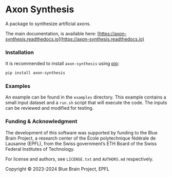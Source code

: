 # Axon Synthesis

A package to synthesize artificial axons.

The main documentation, is available here: [https://axon-synthesis.readthedocs.io](https://axon-synthesis.readthedocs.io)


### Installation

It is recommended to install ``axon-synthesis`` using [pip](https://pip.pypa.io/en/stable/):

```bash
pip install axon-synthesis
```


### Examples

An example can be found in the ``examples`` directory.
This example contains a small input dataset and a ``run.sh`` script that will execute the code.
The inputs can be reviewed and modified for testing.


### Funding & Acknowledgment

The development of this software was supported by funding to the Blue Brain Project, a research
center of the École polytechnique fédérale de Lausanne (EPFL), from the Swiss government’s ETH
Board of the Swiss Federal Institutes of Technology.

For license and authors, see `LICENSE.txt` and `AUTHORS.md` respectively.

Copyright © 2023-2024 Blue Brain Project, EPFL
